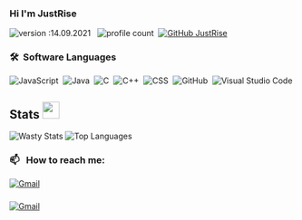 ### Hi I'm JustRise
![version :14.09.2021](https://img.shields.io/badge/version-14.09.2021-informational) &nbsp;
![profile count](https://komarev.com/ghpvc/?username=JustRise&color=red)&nbsp;
[![GitHub JustRise](https://img.shields.io/github/followers/JustRise?label=follow&style=social)](https://github.com/JustRise)&nbsp;

### 🛠 &nbsp;Software Languages
![JavaScript](https://img.shields.io/badge/-JavaScript-05122A?style=flat&logo=javascript)&nbsp;
![Java](https://img.shields.io/badge/-Java-05122A?style=flat&logo=Java&logoColor=FFA518)&nbsp;
![C](https://img.shields.io/badge/-C-05122A?style=flat&logo=C&logoColor=A8B9CC)&nbsp;
![C++](https://img.shields.io/badge/-C++-05122A?style=flat&logo=C%2B%2B&logoColor=00599C)&nbsp;
![CSS](https://img.shields.io/badge/-CSS-05122A?style=flat&logo=CSS3&logoColor=1572B6)&nbsp;
![GitHub](https://img.shields.io/badge/-GitHub-05122A?style=flat&logo=github)&nbsp;
![Visual Studio Code](https://img.shields.io/badge/-Visual%20Studio%20Code-05122A?style=flat&logo=visual-studio-code&logoColor=007ACC)&nbsp;


## Stats  <img src="https://media.giphy.com/media/WUlplcMpOCEmTGBtBW/giphy.gif" width="30">

![Wasty Stats](https://github-readme-stats.vercel.app/api?username=JustRise&theme=vue-dark&show_icons=true)
![Top Languages](https://github-readme-stats.vercel.app/api/top-langs/?username=JustRise&layout=compact&theme=vue-dark)

### 📫 &nbsp; How to reach me:
<a href="https://discord.com/users/653723091842891776"><img alt="Gmail" src="https://img.shields.io/badge/Discord Account-2f3236?style=flat&logo=discord&logoColor=blue" /></a> &nbsp;

###
<a href="https://discord.gg/ha6hUtvDVs"><img alt="Gmail" src="https://img.shields.io/badge/Discord Server-2f3236?style=flat&logo=discord&logoColor=blue" /></a> &nbsp;
